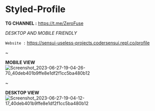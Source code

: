 # Styled-Profile

**TG CHANNEL :** https://t.me/ZeroFuse

_DESKTOP AND MOBILE FRIENDLY_

`Website :` https://sensui-useless-projects.codersensui.repl.co/profile 

~

**MOBILE VIEW**
![Screenshot_2023-06-27-19-04-26-70_40deb401b9ffe8e1df2f1cc5ba480b12](https://github.com/CoderSensui/Styled-Profile/assets/137837037/29e95fe0-dfce-4540-8d11-12ab1b3fa14b)

~

**DESKTOP VIEW**
![Screenshot_2023-06-27-19-04-12-17_40deb401b9ffe8e1df2f1cc5ba480b12](https://github.com/CoderSensui/Styled-Profile/assets/137837037/819fbc34-c350-41b3-bab2-28f700e2cdd6)
